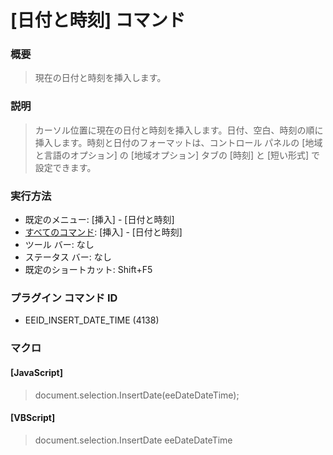 # \[日付と時刻\] コマンド

### 概要

> 現在の日付と時刻を挿入します。

### 説明

> カーソル位置に現在の日付と時刻を挿入します。日付、空白、時刻の順に挿入します。時刻と日付のフォーマットは、コントロール パネルの
> \[地域と言語のオプション\] の \[地域オプション\] タブの \[時刻\] と \[短い形式\] で設定できます。

### 実行方法

- 既定のメニュー: \[挿入\] \- \[日付と時刻\]
- [すべてのコマンド](../../glossary/allcommands): \[挿入\] \- \[日付と時刻\]
- ツール バー: なし
- ステータス バー: なし
- 既定のショートカット: Shift+F5

### プラグイン コマンド ID

- EEID\_INSERT\_DATE\_TIME (4138)

### マクロ

#### \[JavaScript\]

> document.selection.InsertDate(eeDateDateTime);

#### \[VBScript\]

> document.selection.InsertDate eeDateDateTime